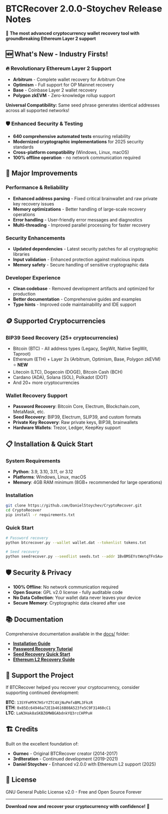 # BTCRecover 2.0.0-Stoychev Release Notes

🚀 **The most advanced cryptocurrency wallet recovery tool with groundbreaking Ethereum Layer 2 support**

## 🆕 What's New - Industry Firsts!

### 🔥 **Revolutionary Ethereum Layer 2 Support**
- **Arbitrum** - Complete wallet recovery for Arbitrum One
- **Optimism** - Full support for OP Mainnet recovery  
- **Base** - Coinbase Layer 2 wallet recovery
- **Polygon zkEVM** - Zero-knowledge rollup support

**Universal Compatibility:** Same seed phrase generates identical addresses across all supported networks!

### 🛡️ **Enhanced Security & Testing**
- **640 comprehensive automated tests** ensuring reliability
- **Modernized cryptographic implementations** for 2025 security standards
- **Cross-platform compatibility** (Windows, Linux, macOS)
- **100% offline operation** - no network communication required

## 🔧 Major Improvements

### Performance & Reliability
- **Enhanced address parsing** - Fixed critical brainwallet and raw private key recovery issues
- **Memory optimizations** - Better handling of large-scale recovery operations
- **Error handling** - User-friendly error messages and diagnostics
- **Multi-threading** - Improved parallel processing for faster recovery

### Security Enhancements
- **Updated dependencies** - Latest security patches for all cryptographic libraries
- **Input validation** - Enhanced protection against malicious inputs
- **Memory safety** - Secure handling of sensitive cryptographic data

### Developer Experience
- **Clean codebase** - Removed development artifacts and optimized for production
- **Better documentation** - Comprehensive guides and examples
- **Type hints** - Improved code maintainability and IDE support

## 🪙 Supported Cryptocurrencies

### BIP39 Seed Recovery (25+ cryptocurrencies)
- Bitcoin (BTC) - All address types (Legacy, SegWit, Native SegWit, Taproot)
- Ethereum (ETH) + Layer 2s (Arbitrum, Optimism, Base, Polygon zkEVM) ⭐ **NEW**
- Litecoin (LTC), Dogecoin (DOGE), Bitcoin Cash (BCH)
- Cardano (ADA), Solana (SOL), Polkadot (DOT)
- And 20+ more cryptocurrencies

### Wallet Recovery Support
- **Password Recovery**: Bitcoin Core, Electrum, Blockchain.com, MetaMask, etc.
- **Seed Recovery**: BIP39, Electrum, SLIP39, and custom formats
- **Private Key Recovery**: Raw private keys, BIP38, brainwallets
- **Hardware Wallets**: Trezor, Ledger, KeepKey support

## 📋 Installation & Quick Start

### System Requirements
- **Python**: 3.9, 3.10, 3.11, or 3.12
- **Platforms**: Windows, Linux, macOS
- **Memory**: 4GB RAM minimum (8GB+ recommended for large operations)

### Installation
```bash
git clone https://github.com/DanielStoychev/CryptoRecover.git
cd CryptoRecover
pip install -r requirements.txt
```

### Quick Start
```bash
# Password recovery
python btcrecover.py --wallet wallet.dat --tokenlist tokens.txt

# Seed recovery
python seedrecover.py --seedlist seeds.txt --addr 1BvBMSEYstWetqTFn5Au4m4GFg7xJaNVN2
```

## 🛡️ Security & Privacy

- **100% Offline**: No network communication required
- **Open Source**: GPL v2.0 license - fully auditable code
- **No Data Collection**: Your wallet data never leaves your device
- **Secure Memory**: Cryptographic data cleared after use

## 📚 Documentation

Comprehensive documentation available in the [docs/](https://github.com/DanielStoychev/CryptoRecover/tree/master/docs) folder:

- **[Installation Guide](https://github.com/DanielStoychev/CryptoRecover/blob/master/docs/INSTALL.md)**
- **[Password Recovery Tutorial](https://github.com/DanielStoychev/CryptoRecover/blob/master/docs/TUTORIAL.md)**
- **[Seed Recovery Quick Start](https://github.com/DanielStoychev/CryptoRecover/blob/master/docs/Seedrecover_Quick_Start_Guide.md)**
- **[Ethereum L2 Recovery Guide](https://github.com/DanielStoychev/CryptoRecover/blob/master/docs/Ethereum_L2_Recovery.md)**

## 🙏 Support the Project

If BTCRecover helped you recover your cryptocurrency, consider supporting continued development:

**BTC**: `13SYFeMYK7HSrYZTC4XjNuPmfxBML3FkzR`  
**ETH**: `0x85Ec64946a72E1b4616B08A523fe5C9F31460cC1`  
**LTC**: `LaN3Hak8aSKBZ6MWBGAbdnkYQ3rcCHPPuH`

## 🏗️ Credits

Built on the excellent foundation of:
- **Gurnec** - Original BTCRecover creator (2014-2017)
- **3rdIteration** - Continued development (2019-2021)
- **Daniel Stoychev** - Enhanced v2.0.0 with Ethereum L2 support (2025)

## 📄 License

GNU General Public License v2.0 - Free and Open Source Forever

---

**Download now and recover your cryptocurrency with confidence!** 🔐
